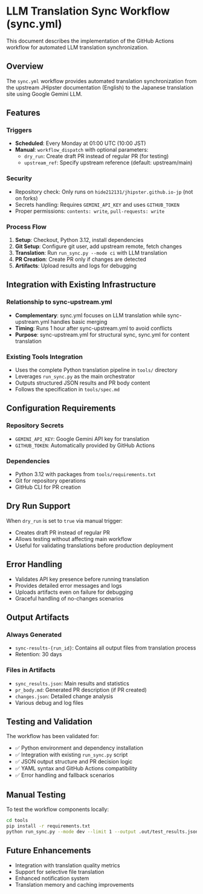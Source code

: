 # LLM Translation Sync Workflow (sync.yml)

This document describes the implementation of the GitHub Actions workflow for automated LLM translation synchronization.

## Overview

The `sync.yml` workflow provides automated translation synchronization from the upstream JHipster documentation (English) to the Japanese translation site using Google Gemini LLM.

## Features

### Triggers
- **Scheduled**: Every Monday at 01:00 UTC (10:00 JST)
- **Manual**: `workflow_dispatch` with optional parameters:
  - `dry_run`: Create draft PR instead of regular PR (for testing)
  - `upstream_ref`: Specify upstream reference (default: upstream/main)

### Security
- Repository check: Only runs on `hide212131/jhipster.github.io-jp` (not on forks)
- Secrets handling: Requires `GEMINI_API_KEY` and uses `GITHUB_TOKEN`
- Proper permissions: `contents: write`, `pull-requests: write`

### Process Flow
1. **Setup**: Checkout, Python 3.12, install dependencies
2. **Git Setup**: Configure git user, add upstream remote, fetch changes
3. **Translation**: Run `run_sync.py --mode ci` with LLM translation
4. **PR Creation**: Create PR only if changes are detected
5. **Artifacts**: Upload results and logs for debugging

## Integration with Existing Infrastructure

### Relationship to sync-upstream.yml
- **Complementary**: sync.yml focuses on LLM translation while sync-upstream.yml handles basic merging
- **Timing**: Runs 1 hour after sync-upstream.yml to avoid conflicts
- **Purpose**: sync-upstream.yml for structural sync, sync.yml for content translation

### Existing Tools Integration
- Uses the complete Python translation pipeline in `tools/` directory
- Leverages `run_sync.py` as the main orchestrator
- Outputs structured JSON results and PR body content
- Follows the specification in `tools/spec.md`

## Configuration Requirements

### Repository Secrets
- `GEMINI_API_KEY`: Google Gemini API key for translation
- `GITHUB_TOKEN`: Automatically provided by GitHub Actions

### Dependencies
- Python 3.12 with packages from `tools/requirements.txt`
- Git for repository operations
- GitHub CLI for PR creation

## Dry Run Support

When `dry_run` is set to `true` via manual trigger:
- Creates draft PR instead of regular PR
- Allows testing without affecting main workflow
- Useful for validating translations before production deployment

## Error Handling

- Validates API key presence before running translation
- Provides detailed error messages and logs
- Uploads artifacts even on failure for debugging
- Graceful handling of no-changes scenarios

## Output Artifacts

### Always Generated
- `sync-results-{run_id}`: Contains all output files from translation process
- Retention: 30 days

### Files in Artifacts
- `sync_results.json`: Main results and statistics
- `pr_body.md`: Generated PR description (if PR created)
- `changes.json`: Detailed change analysis
- Various debug and log files

## Testing and Validation

The workflow has been validated for:
- ✅ Python environment and dependency installation
- ✅ Integration with existing `run_sync.py` script
- ✅ JSON output structure and PR decision logic
- ✅ YAML syntax and GitHub Actions compatibility
- ✅ Error handling and fallback scenarios

## Manual Testing

To test the workflow components locally:
```bash
cd tools
pip install -r requirements.txt
python run_sync.py --mode dev --limit 1 --output .out/test_results.json
```

## Future Enhancements

- Integration with translation quality metrics
- Support for selective file translation
- Enhanced notification system
- Translation memory and caching improvements
